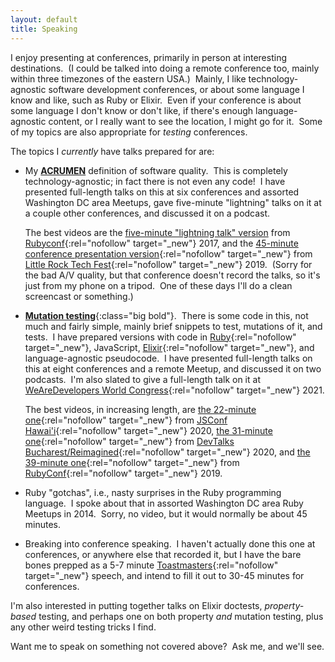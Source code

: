 ```yaml
---
layout: default
title: Speaking
---
```


I enjoy presenting at conferences, primarily in person
at interesting destinations.&nbsp;
(I could be talked into doing a remote conference too,
mainly within three timezones of the eastern USA.)&nbsp;
Mainly, I like technology-agnostic software development conferences,
or about some language I know and like, such as Ruby or Elixir.&nbsp;
Even if your conference is about some language I don't know or don't like,
if there's enough language-agnostic content,
or I really want to see the location,
I might go for it.&nbsp;
Some of my topics are also appropriate for _testing_ conferences.

The topics I _currently_ have talks prepared for are:

- <span class="big bold">My
[**ACRUMEN**](/ACRUMEN)
definition of software quality.</span>&nbsp;
This is completely technology-agnostic; in fact there is not even any code!&nbsp;
I have presented full-length talks on this at
six conferences and
assorted Washington DC area Meetups,
gave five-minute "lightning" talks on it at a couple other conferences,
and discussed it on a podcast.

  <!--
  Details:
  - [Little Rock Tech Fest](http://www.lrtechfest.com/){:rel="nofollow" target="_new"} 2019,
  - [American Mensa Annual Gathering](https://ag.us.mensa.org/){:rel="nofollow" target="_new"} 2019,
  - [Software Process Advancement](https://www.spaconference.org/){:rel="nofollow" target="_new"} 2019,
  - [Nova Codecamp](https://novacodecamp.org/){:rel="nofollow" target="_new"} 2019,
  - [Codecamp Chisinau](https://codecamp.ro/chisinau-2019-05-11){:rel="nofollow" target="_new"} 2019,
  - [Devconf Poland](https://devconf.pl/){:rel="nofollow" target="_new"} 2018,
  - assorted Washington DC area Meetups,
  - [the Maintainable Software Podcast](https://maintainable.fm/){:rel="nofollow" target="_new"},
  - and "lightning" talks at
  [ElixirConf](https://elixirconf.com/){:rel="nofollow" target="_new"} 2017
  and
  [RubyConf](https://rubyconf.org/){:rel="nofollow" target="_new"} 2017.&nbsp;

  (I was also selected with this topic
  for
  [I T.A.K.E. Unconference](https://itakeunconf.com/){:rel="nofollow" target="_new"}
  2019 but the entire conference was canceled,
  and
  as a backup speaker for
  [RubyNation](http://www.rubynation.org/){:rel="nofollow" target="_new"}
  2018 but no slots opened.)
  -->

  The best videos are the 
  [five-minute "lightning talk" version](https://www.youtube.com/embed/YMoa5JpjEtM?start=4080&end=4355)
  from
  [Rubyconf](https://rubyconf.org/){:rel="nofollow" target="_new"}
  2017,
  and the 
  [45-minute conference presentation version](https://www.youtube.com/watch?v=V-pYlihc6hM){:rel="nofollow" target="_new"}
  from
  [Little Rock Tech Fest](http://www.lrtechfest.com/){:rel="nofollow" target="_new"}
  2019.&nbsp;
  (Sorry for the bad A/V quality, but that conference doesn't record the talks,
   so it's just from my phone on a tripod.&nbsp;
   One of these days I'll do a clean screencast or something.)

- [**Mutation testing**](https://en.wikipedia.org/wiki/Mutation_testing){:class="big bold"}.&nbsp;
There is some code in this, not much and fairly simple,
mainly brief snippets to test, mutations of it, and tests.&nbsp;
I have prepared versions with code in
[Ruby](https://www.ruby-lang.org/en/){:rel="nofollow" target="_new"},
JavaScript,
[Elixir](https://elixir-lang.org/){:rel="nofollow" target="_new"},
and language-agnostic pseudocode.&nbsp;
I have presented full-length talks on this at
eight conferences and a remote Meetup,
and discussed it on two podcasts.&nbsp;
I'm also slated to give a full-length talk on it at 
[WeAreDevelopers World Congress](https://www.wearedevelopers.com/events/world-congress/){:rel="nofollow" target="_new"} 2021.

  <!--
  Details:
  - [NDC Sydney](https://ndcsydney.com/){:rel="nofollow" target="_new"} 2020
  - [DevTalks Bucharest/Reimagined](https://www.devtalks.ro/bucharest/){:rel="nofollow" target="_new"}
  2020,
  - [JSConf Hawai'i](https://www.jsconfhi.com/){:rel="nofollow" target="_new"} 2020,
  - [RubyConf](https://rubyconf.org/){:rel="nofollow" target="_new"} 2019,
  - [Heartland Devconf](https://aiminstitute.org/hdc/){:rel="nofollow" target="_new"} 2019,
  - [Elixir Remote Meetup](https://github.com/elixirup/remote-meetup/){:rel="nofollow" target="_new"} September 2019,
  - [Abstractions](https://abstractions.io/){:rel="nofollow" target="_new"}
  II (2019),
  - [NDC Oslo](https://ndcoslo.com/){:rel="nofollow" target="_new"} 2019,
  - [the Ruby on Rails Podcast](http://5by5.tv/rubyonrails/283){:rel="nofollow" target="_new"} episode 283 (August 2019),
  and
  - [the Ruby Rogues Podcast](https://devchat.tv/ruby-rogues/){:rel="nofollow" target="_new"}
  episode 459 (May 2020).

  (I was also selected with this topic for
  [Codestock](https://www.codestock.org/){:rel="nofollow" target="_new"}
  2020
  and
  [Voxxed Days Athens](http://voxxeddays.com/athens){:rel="nofollow" target="_new"}
  2020, which were canceled, and
  [WeRockIT](https://www.werockitconf.com/){:rel="nofollow" target="_new"}
  2020, which has been postponed to 2021,
  all due to the COVID pandemic.)
  -->

  The best videos, in increasing length, are
  [the 22-minute one](https://www.youtube.com/watch?v=yNMBOj7JUPs){:rel="nofollow" target="_new"}
  from
  [JSConf Hawai'i](https://www.jsconfhi.com/){:rel="nofollow" target="_new"}
  2020,
  [the 31-minute one](https://www.youtube.com/embed/tknqCCVQlIA?start=24963&version=3&end=26790){:rel="nofollow" target="_new"}
  from
  [DevTalks Bucharest/Reimagined](https://www.devtalks.ro/bucharest/){:rel="nofollow" target="_new"}
  2020,
  and
  [the 39-minute one](https://www.youtube.com/watch?v=9GId6mFL0_c){:rel="nofollow" target="_new"}
  from
  [RubyConf](http://rubyconf.org/){:rel="nofollow" target="_new"}
  2019.

- <span class="big bold">Ruby "gotchas"</span>,
i.e., nasty surprises in the
Ruby programming language.&nbsp;
I spoke about that in assorted Washington DC area Ruby Meetups in 2014.&nbsp;
Sorry, no video, but it would normally be about 45 minutes.

- <span class="big bold">Breaking into conference speaking</span>.&nbsp;
I haven't actually done this one at conferences,
or anywhere else that recorded it,
but I have the bare bones prepped as a 5-7 minute
[Toastmasters](http://toastmasters.org/){:rel="nofollow" target="_new"}
speech,
and intend to fill it out to 30-45 minutes for conferences.

I'm also interested in putting together talks on
Elixir doctests,
_property-based_ testing,
and perhaps one on both property _and_ mutation testing,
plus any other weird testing tricks I find.

Want me to speak on something not covered above?&nbsp;
Ask me, and we'll see.
